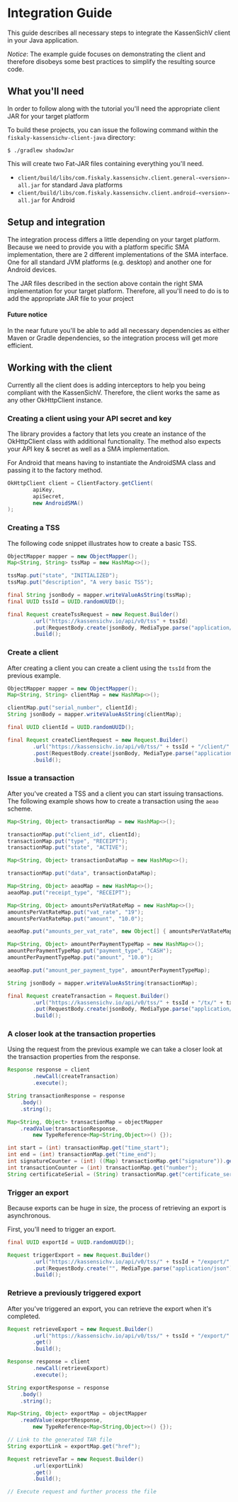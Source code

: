 # Integration Guide
This guide describes all necessary steps to integrate the KassenSichV
client in your Java application.

*Notice*: The example guide focuses on demonstrating the client and
therefore disobeys some best practices to simplify 
the resulting source code.

## What you'll need
In order to follow along with the tutorial you'll need the appropriate
client JAR for your target platform

To build these projects, you can issue the following command
within the `fiskaly-kassensichv-client-java` directory:

`$ ./gradlew shadowJar` 

This will create two Fat-JAR files containing everything you'll need.

* `client/build/libs/com.fiskaly.kassensichv.client.general-<version>-all.jar` for standard Java platforms
* `client/build/libs/com.fiskaly.kassensichv.client.android-<version>-all.jar` for Android

## Setup and integration
The integration process differs a little depending on your target
platform. Because we need to provide you with a platform specific SMA
implementation, there are 2 different implementations of the SMA interface.
One for all standard JVM platforms (e.g. desktop) and another one
for Android devices. 

The JAR files described in the section above contain the right SMA
implementation for your target platform. Therefore, all you'll need to
do is to add the appropriate JAR file to your project

#### Future notice
In the near future you'll be able to add all necessary dependencies as
either Maven or Gradle dependencies, so the integration process will get
more efficient.

## Working with the client
Currently all the client does is adding interceptors to help you being
compliant with the KassenSichV. Therefore, the client works the same
as any other OkHttpClient instance. 
### Creating a client using your API secret and key
The library provides a factory that lets you create an instance
of the OkHttpClient class with additional functionality. The method
also expects your API key & secret as well as a SMA implementation.

For Android that means having to instantiate the AndroidSMA class and 
passing it to the factory method.

```java
OkHttpClient client = ClientFactory.getClient(
        apiKey,
        apiSecret,
        new AndroidSMA()
);
```

### Creating a TSS
The following code snippet illustrates how to create a basic
TSS.
```java
ObjectMapper mapper = new ObjectMapper();
Map<String, String> tssMap = new HashMap<>();

tssMap.put("state", "INITIALIZED");
tssMap.put("description", "A very basic TSS");

final String jsonBody = mapper.writeValueAsString(tssMap);
final UUID tssId = UUID.randomUUID();

final Request createTssRequest = new Request.Builder()
        .url("https://kassensichv.io/api/v0/tss" + tssId)
        .put(RequestBody.create(jsonBody, MediaType.parse("application/json")))
        .build();
```
### Create a client
After creating a client you can create a client using the `tssId`
from the previous example.
```java
ObjectMapper mapper = new ObjectMapper();
Map<String, String> clientMap = new HashMap<>();

clientMap.put("serial_number", clientId);
String jsonBody = mapper.writeValueAsString(clientMap);

final UUID clientId = UUID.randomUUID();

final Request createClientRequest = new Request.Builder()
        .url("https://kassensichv.io/api/v0/tss/" + tssId + "/client/" + clientId)
        .post(RequestBody.create(jsonBody, MediaType.parse("application/json")))
        .build();
```
### Issue a transaction
After you've created a TSS and a client you can start issuing
transactions. The following example shows how to create a transaction
using the `aeao` scheme.
```java
Map<String, Object> transactionMap = new HashMap<>();

transactionMap.put("client_id", clientId);
transactionMap.put("type", "RECEIPT");
transactionMap.put("state", "ACTIVE");

Map<String, Object> transactionDataMap = new HashMap<>();

transactionMap.put("data", transactionDataMap);

Map<String, Object> aeaoMap = new HashMap<>();
aeaoMap.put("receipt_type", "RECEIPT");

Map<String, Object> amountsPerVatRateMap = new HashMap<>();
amountsPerVatRateMap.put("vat_rate", "19");
amountsPerVatRateMap.put("amount", "10.0");

aeaoMap.put("amounts_per_vat_rate", new Object[] { amountsPerVatRateMap });

Map<String, Object> amountPerPaymentTypeMap = new HashMap<>();
amountPerPaymentTypeMap.put("payment_type", "CASH");
amountPerPaymentTypeMap.put("amount", "10.0");

aeaoMap.put("amount_per_payment_type", amountPerPaymentTypeMap);

String jsonBody = mapper.writeValueAsString(transactionMap);

final Request createTransaction = Request.Builder()
        .url("https://kassensichv.io/api/v0/tss/" + tssId + "/tx/" + txId)
        .put(RequestBody.create(jsonBody, MediaType.parse("application/json")))
        .build();
```
### A closer look at the transaction properties
Using the request from the previous example we can take a closer look
at the transaction properties from the response.
```java
Response response = client
        .newCall(createTransaction)
        .execute();

String transactionResponse = response
    .body()
    .string();

Map<String, Object> transactionMap = objectMapper
    .readValue(transactionResponse,
        new TypeReference<Map<String,Object>>() {});

int start = (int) transactionMap.get("time_start");
int end = (int) transactionMap.get("time_end");
int signatureCounter = (int) ((Map) transactionMap.get("signature")).get("counter"));
int transactionCounter = (int) transactionMap.get("number");
String certificateSerial = (String) transactionMap.get("certificate_serial");
```

### Trigger an export
Because exports can be huge in size, the process of retrieving an export
is asynchronous.

First, you'll need to trigger an export.
```java
final UUID exportId = UUID.randomUUID();

Request triggerExport = new Request.Builder()
        .url("https://kassensichv.io/api/v0/tss/" + tssId + "/export/" + exportId)
        .put(RequestBody.create("", MediaType.parse("application/json")))
        .build();
```
### Retrieve a previously triggered export
After you've triggered an export, you can retrieve the export when
it's completed.

```java
Request retrieveExport = new Request.Builder()
        .url("https://kassensichv.io/api/v0/tss/" + tssId + "/export/" + exportId)
        .get()
        .build();

Response response = client
        .newCall(retrieveExport)
        .execute();

String exportResponse = response
    .body()
    .string();

Map<String, Object> exportMap = objectMapper
    .readValue(exportResponse,
        new TypeReference<Map<String,Object>>() {});

// Link to the generated TAR file
String exportLink = exportMap.get("href");

Request retrieveTar = new Request.Builder()
        .url(exportLink)
        .get()
        .build();

// Execute request and further process the file
```
